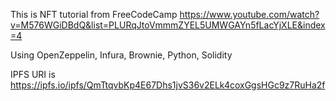 This is NFT tutorial from FreeCodeCamp
https://www.youtube.com/watch?v=M576WGiDBdQ&list=PLURqJtoVmmmZYEL5UMWGAYn5fLacYjXLE&index=4

Using OpenZeppelin, Infura, Brownie, Python, Solidity

IPFS URI is
https://ipfs.io/ipfs/QmTtqvbKp4E67Dhs1jvS36v2ELk4coxGgsHGc9z7RuHa2f 
